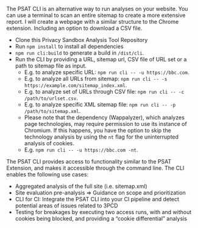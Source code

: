 The PSAT CLI is an alternative way to run analyses on your website. You can use a terminal to scan an entire sitemap to create a more extensive report. I will create a webpage with a similar structure to the Chrome extension. Including an option to download a CSV file.

- Clone this Privacy Sandbox Analysis Tool Repository
- Run `npm install` to install all dependencies
- `npm run cli:build` to generate a build in `/dist/cli`.
- Run the CLI by providing a URL, sitemap url, CSV file of URL set or a path to sitemap file as input.
  - E.g. to analyze specific URL: `npm run cli -- -u https://bbc.com`.
  - E.g. to analyze all URLs from sitemap: `npm run cli -- -s https://example.com/sitemap_index.xml`.
  - E.g. to analyze set of URLs through CSV file: `npm run cli -- -c /path/to/urlset.csv`.
  - E.g. to analyze specific XML sitemap file: `npm run cli -- -p /path/to/sitemap.xml`.
  - Please note that the dependency (Wappalyzer), which analyzes page technologies, may require permission to use its instance of Chromium. If this happens, you have the option to skip the technology analysis by using the `nt` flag for the uninterrupted analysis of cookies.
  - E.g. `npm run cli -- -u https://bbc.com -nt`.


The PSAT CLI provides access to functionality similar to the PSAT Extension, and makes it accessible through the command line. The CLI enables the following use cases:

- Aggregated analysis of the full site (i.e. sitemap.xml)
- Site evaluation pre-analysis ⇒ Guidance on scope and prioritization
- CLI for CI: Integrate the PSAT CLI into your CI pipeline and detect potential areas of issues related to 3PCD
- Testing for breakages by executing two access runs, with and without cookies being blocked, and providing a “cookie differential” analysis
